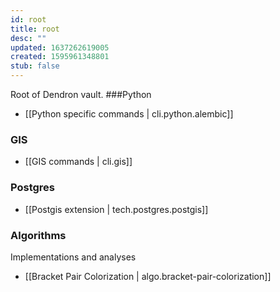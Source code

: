 ```yaml
---
id: root
title: root
desc: ""
updated: 1637262619005
created: 1595961348801
stub: false
---
```


Root of Dendron vault.
###Python

- [[Python specific commands | cli.python.alembic]]

### GIS

- [[GIS commands | cli.gis]]

### Postgres

- [[Postgis extension | tech.postgres.postgis]]

### Algorithms

Implementations and analyses

- [[Bracket Pair Colorization | algo.bracket-pair-colorization]]

